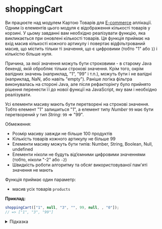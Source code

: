 # shoppingCart

Ви працюєте над модулем Картою Товарів для [E-commerce](https://uk.wikipedia.org/wiki/%D0%95%D0%BB%D0%B5%D0%BA%D1%82%D1%80%D0%BE%D0%BD%D0%BD%D0%B0_%D0%BA%D0%BE%D0%BC%D0%B5%D1%80%D1%86%D1%96%D1%8F) аплікації. Одним із елементів цього модуля є відображення кількості товарів у корзині. У цьому завданні вам необхідно реалізувати функцію, яка викликається при оновлені кількості товарів. Ця функція приймає на вхід масив кількості кожного артикулу і повертає відфільтрований масив, що містить тільки ті значення, що є цифровими (тобто "1" або `1`) і кількістю більше нуля.

Причина, за якої значення можуть бути строковими - в старому Java бекенді, якій обробляє тільки строкові значення. Крім того, окрім валідних значень (наприклад, "1", "99" і т.п.), можуть бути і не валідні (наприклад, NaN, або навіть "empty"). Раніше логіка фільтра виконувалась на стороні Java, але після рефакторінгу було прийнято рішення перенести її до нової функції на JavaScript, яку вам і необхідно реалізувати.

Усі елементи масиву мають бути перетворені на строкові значення. Тобто елемент "1" залишиться "1", а елемент типу *Number* `99` має бути перетворений у тип *String*: `99` => "99".

Обмеження:

- Розмір масиву завжди не більше 100 продуктів
- Кількість товарів кожного артикулу не більше 99
- Елементи масиву можуть бути типів: Number, String, Boolean, Null, undefined
- Елементи ніколи не будуть відʼємними цифровими значеннями (тобто, ніколи "-2" або `-2`)
- Швидкість роботи алгоритму та обсяг використовуваної пам'яті значення не мають

Функція приймає один параметр:

- масив усіх товарів `products`

**Приклад:**

```js
shoppingCart(["1", null, "3", "", 99, null, , "0"]);
// => ["1", "3", "99"]
```

<details>
  <summary>Підказка</summary>

---

  ## Алгоритм дій

  1. Для кожного елементу вхідного масиву перевірити
  1. Якщо елемент є валідним цифровим значенням і є більше нуля
  1. То перетворити його у тип String і запамʼятати його значення
  1. Інакше перейти до наступного елементу
  1. Повернути отриманий масив

</details>
